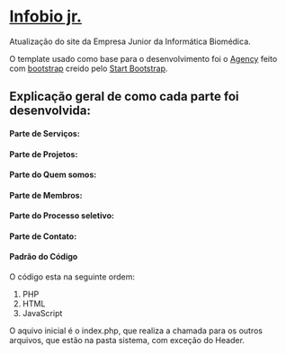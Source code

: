 # [Infobio jr.](http://www.infobiojr.com.br)

Atualização do site da Empresa Junior da Informática Biomédica.

O template usado como base para o desenvolvimento foi o [Agency](https://startbootstrap.com/template-overviews/agency/) feito com [bootstrap](http://getbootstrap.com/) creido pelo [Start Bootstrap](https://startbootstrap.com/).

## Explicação geral de como cada parte foi desenvolvida:
#### Parte de Serviços:


#### Parte de Projetos:


#### Parte do Quem somos:


#### Parte de Membros:


#### Parte do Processo seletivo:


#### Parte de Contato:

#### Padrão do Código

O código esta na seguinte ordem:
1. PHP
2. HTML
3. JavaScript

O aquivo inicial é o index.php, que realiza a chamada para os outros arquivos, que estão na pasta sistema, com exceção do Header.

